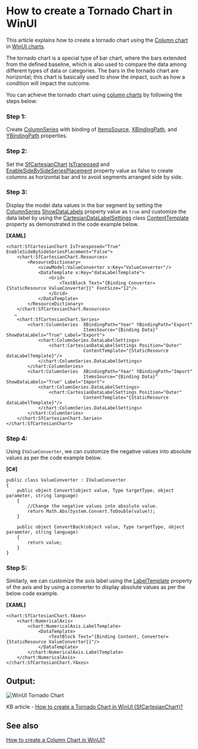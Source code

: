 # How to create a Tornado Chart in WinUI

This article explains how to create a tornado chart using the [Column chart](https://help.syncfusion.com/winui/cartesian-charts/column) in [WinUI charts](https://www.syncfusion.com/winui-controls/charts).

The tornado chart is a special type of bar chart, where the bars extended from the defined baseline, which is also used to compare the data among different types of data or categories. The bars in the tornado chart are horizontal; this chart is basically used to show the impact, such as how a condition will impact the outcome. 

You can achieve the tornado chart using [column charts](https://help.syncfusion.com/winui/cartesian-charts/column) by following the steps below:

### Step 1:
Create [ColumnSeries](https://help.syncfusion.com/cr/winui/Syncfusion.UI.Xaml.Charts.ColumnSeries.html) with binding of [ItemsSource](https://help.syncfusion.com/cr/winui/Syncfusion.UI.Xaml.Charts.ChartSeriesBase.html#Syncfusion_UI_Xaml_Charts_ChartSeriesBase_ItemsSource), [XBindingPath](https://help.syncfusion.com/cr/winui/Syncfusion.UI.Xaml.Charts.ChartSeriesBase.html#Syncfusion_UI_Xaml_Charts_ChartSeriesBase_XBindingPath), and [YBindingPath](https://help.syncfusion.com/cr/winui/Syncfusion.UI.Xaml.Charts.XyDataSeries.html?tabs=tabid-1#Syncfusion_UI_Xaml_Charts_XyDataSeries_YBindingPath) properties.

### Step 2:
Set the [SfCartesianChart](https://help.syncfusion.com/cr/winui/Syncfusion.UI.Xaml.Charts.SfCartesianChart.html) [IsTranposed](https://help.syncfusion.com/cr/winui/Syncfusion.UI.Xaml.Charts.SfCartesianChart.html#Syncfusion_UI_Xaml_Charts_SfCartesianChart_IsTransposed) and [EnableSideBySideSeriesPlacement](https://help.syncfusion.com/cr/winui/Syncfusion.UI.Xaml.Charts.SfCartesianChart.html#Syncfusion_UI_Xaml_Charts_SfCartesianChart_EnableSideBySideSeriesPlacement) property value as false to create columns as horizontal bar and to avoid segments arranged side by side.

### Step 3:
Display the model data values in the bar segment by setting the [ColumnSeries](https://help.syncfusion.com/cr/winui/Syncfusion.UI.Xaml.Charts.ColumnSeries.html) [ShowDataLabels](https://help.syncfusion.com/cr/winui/Syncfusion.UI.Xaml.Charts.DataMarkerSeries.html#Syncfusion_UI_Xaml_Charts_DataMarkerSeries_ShowDataLabels) property value as `true` and customize the data label by using the [CartesianDataLabelSettings](https://help.syncfusion.com/cr/winui/Syncfusion.UI.Xaml.Charts.CartesianDataLabelSettings.html) class [ContentTemplate](https://help.syncfusion.com/cr/winui/Syncfusion.UI.Xaml.Charts.ChartDataLabelSettings.html#Syncfusion_UI_Xaml_Charts_ChartDataLabelSettings_ContentTemplate) property as demonstrated in the code example below.

**[XAML]**
```
<chart:SfCartesianChart IsTransposed="True" EnableSideBySideSeriesPlacement="False">
    <chart:SfCartesianChart.Resources>
        <ResourceDictionary>
            <viewModel:ValueConverter x:Key="ValueConverter"/>
            <DataTemplate x:Key="dataLabelTemplate">
                <Grid>
                    <TextBlock Text="{Binding Converter={StaticResource ValueConverter}}" FontSize="12"/>
                </Grid>
            </DataTemplate>
        </ResourceDictionary>
    </chart:SfCartesianChart.Resources>
   …
    <chart:SfCartesianChart.Series>
        <chart:ColumnSeries  XBindingPath="Year" YBindingPath="Export"
                             ItemsSource="{Binding Data}" ShowDataLabels="True" Label="Export">
            <chart:ColumnSeries.DataLabelSettings>
                <chart:CartesianDataLabelSettings Position="Outer" 
                             ContentTemplate="{StaticResource dataLabelTemplate}"/>
            </chart:ColumnSeries.DataLabelSettings>
        </chart:ColumnSeries>
        <chart:ColumnSeries  XBindingPath="Year" YBindingPath="Import"
                             ItemsSource="{Binding Data}" ShowDataLabels="True" Label="Import">
            <chart:ColumnSeries.DataLabelSettings>
                <chart:CartesianDataLabelSettings Position="Outer" 
                             ContentTemplate="{StaticResource dataLabelTemplate}"/>
            </chart:ColumnSeries.DataLabelSettings>
        </chart:ColumnSeries>
    </chart:SfCartesianChart.Series>
</chart:SfCartesianChart>
```

### Step 4:
Using `IValueConverter`, we can customize the negative values into absolute values as per the code example below.

**[C#]**
```
public class ValueConverter : IValueConverter
{
    public object Convert(object value, Type targetType, object parameter, string language)
    {
        //Change the negative values into absolute value.
        return Math.Abs(System.Convert.ToDouble(value));
    }

    public object ConvertBack(object value, Type targetType, object parameter, string language)
    {
        return value;
    }
}
```

### Step 5:
Similarly, we can customize the axis label using the [LabelTemplate](https://help.syncfusion.com/cr/winui/Syncfusion.UI.Xaml.Charts.ChartAxis.html#Syncfusion_UI_Xaml_Charts_ChartAxis_LabelTemplate) property of the axis and by using a converter to display absolute values as per the below code example.

**[XAML]**
```
<chart:SfCartesianChart.YAxes>
    <chart:NumericalAxis>
        <chart:NumericalAxis.LabelTemplate>
            <DataTemplate>
                <TextBlock Text="{Binding Content, Converter={StaticResource ValueConverter}}"/>
            </DataTemplate>
        </chart:NumericalAxis.LabelTemplate>
    </chart:NumericalAxis>
</chart:SfCartesianChart.YAxes>
```

## Output:

![WinUI Tornado Chart](https://user-images.githubusercontent.com/53489303/183808346-d19e7b46-0499-408e-ad69-9e4c20292652.png)

KB article - [How to create a Tornado Chart in WinUI (SfCartesianChart)?](https://www.syncfusion.com/kb/13591/how-to-create-a-tornado-chart-in-winuisfcartesianchart)

## See also

[How to create a Column Chart in WinUI?](https://www.syncfusion.com/kb/13539/how-to-create-a-column-chart-in-winui)
